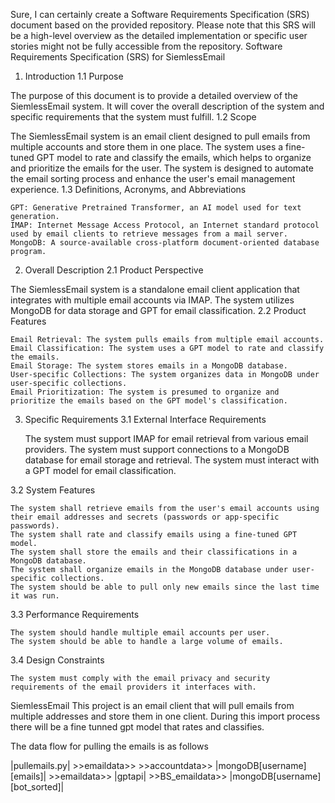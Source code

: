 Sure, I can certainly create a Software Requirements Specification (SRS) document based on the provided repository. Please note that this SRS will be a high-level overview as the detailed implementation or specific user stories might not be fully accessible from the repository.
Software Requirements Specification (SRS) for SiemlessEmail
1. Introduction
1.1 Purpose

The purpose of this document is to provide a detailed overview of the SiemlessEmail system. It will cover the overall description of the system and specific requirements that the system must fulfill.
1.2 Scope

The SiemlessEmail system is an email client designed to pull emails from multiple accounts and store them in one place. The system uses a fine-tuned GPT model to rate and classify the emails, which helps to organize and prioritize the emails for the user. The system is designed to automate the email sorting process and enhance the user's email management experience.
1.3 Definitions, Acronyms, and Abbreviations

    GPT: Generative Pretrained Transformer, an AI model used for text generation.
    IMAP: Internet Message Access Protocol, an Internet standard protocol used by email clients to retrieve messages from a mail server.
    MongoDB: A source-available cross-platform document-oriented database program.

2. Overall Description
2.1 Product Perspective

The SiemlessEmail system is a standalone email client application that integrates with multiple email accounts via IMAP. The system utilizes MongoDB for data storage and GPT for email classification.
2.2 Product Features

    Email Retrieval: The system pulls emails from multiple email accounts.
    Email Classification: The system uses a GPT model to rate and classify the emails.
    Email Storage: The system stores emails in a MongoDB database.
    User-specific Collections: The system organizes data in MongoDB under user-specific collections.
    Email Prioritization: The system is presumed to organize and prioritize the emails based on the GPT model's classification.

3. Specific Requirements
3.1 External Interface Requirements

    The system must support IMAP for email retrieval from various email providers.
    The system must support connections to a MongoDB database for email storage and retrieval.
    The system must interact with a GPT model for email classification.

3.2 System Features

    The system shall retrieve emails from the user's email accounts using their email addresses and secrets (passwords or app-specific passwords).
    The system shall rate and classify emails using a fine-tuned GPT model.
    The system shall store the emails and their classifications in a MongoDB database.
    The system shall organize emails in the MongoDB database under user-specific collections.
    The system should be able to pull only new emails since the last time it was run.

3.3 Performance Requirements

    The system should handle multiple email accounts per user.
    The system should be able to handle a large volume of emails.

3.4 Design Constraints

    The system must comply with the email privacy and security requirements of the email providers it interfaces with. 




SiemlessEmail
This project is an email client that will pull emails from multiple addresses and store them in one client. During this import process there will be a fine tunned gpt model that rates and classifies.


The data flow for pulling the emails is as follows

|pullemails.py| >>emaildata>> >>accountdata>> |mongoDB[username][emails]| >>emaildata>> |gptapi| >>BS_emaildata>> |mongoDB[username][bot_sorted]|

